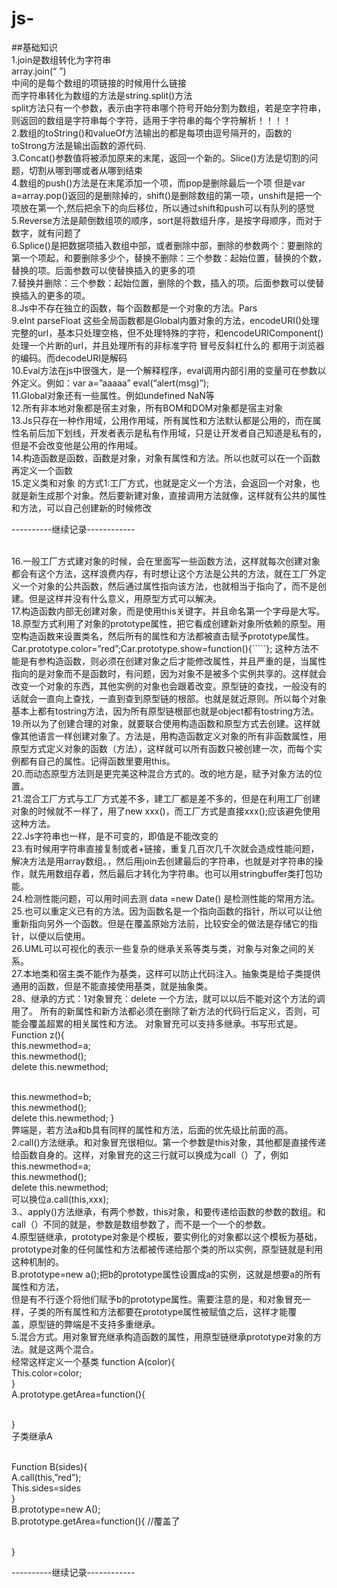 # js-
##基础知识
<br>1.join是数组转化为字符串   
  array.join(“  ”)
  <br>中间的是每个数组的项链接的时候用什么链接
 <br> 而字符串转化为数组的方法是string.split()方法                                      <br>split方法只有一个参数，表示由字符串哪个符号开始分割为数组，若是空字符串，则返回的数组是字符串每个字符，适用于字符串的每个字符解析！！！！
<br>2.数组的toString()和valueOf方法输出的都是每项由逗号隔开的，函数的toStrong方法是输出函数的源代码.
<br>3.Concat()参数值将被添加原来的末尾，返回一个新的。Slice()方法是切割的问题，切割从哪到哪或者从哪到结束
<br>4.数组的push()方法是在末尾添加一个项，而pop是删除最后一个项  但是var a=array.pop()返回的是删除掉的，shift()是删除数组的第一项，unshift是把一个项放在第一个,然后把余下的向后移位，所以通过shift和push可以有队列的感觉
<br>5.Reverse方法是颠倒数组项的顺序，sort是将数组升序，是按字母顺序，而对于数字，就有问题了
<br>6.Splice()是把数据项插入数组中部，或者删除中部，删除的参数两个：要删除的第一个项起，和要删除多少个，替换不删除：三个参数：起始位置，替换的个数，替换的项。后面参数可以使替换插入的更多的项
<br>7.替换并删除：三个参数：起始位置，删除的个数，插入的项。后面参数可以使替换插入的更多的项。
<br>8.Js中不存在独立的函数，每个函数都是一个对象的方法。Pars
<br>9.eInt   parseFloat 这些全局函数都是Global内置对象的方法，encodeURI()处理完整的url，基本只处理空格，但不处理特殊的字符，和encodeURIComponent()处理一个片断的url，并且处理所有的非标准字符 冒号反斜杠什么的   都用于浏览器的编码。而decodeURI是解码
<br>10.Eval方法在js中很强大，是一个解释程序，eval调用内部引用的变量可在参数以外定义。例如：var a=”aaaaa”  eval(“alert(msg)”);
<br>11.Global对象还有一些属性。例如undefined   NaN等
<br>12.所有非本地对象都是宿主对象，所有BOM和DOM对象都是宿主对象
<br>13.Js只存在一种作用域，公用作用域，所有属性和方法默认都是公用的，而在属性名前后加下划线，开发者表示是私有作用域，只是让开发者自己知道是私有的，但是不会改变他是公用的作用域。
<br>14.构造函数是函数，函数是对象，对象有属性和方法。所以也就可以在一个函数再定义一个函数
<br>15.定义类和对象 的方式1:工厂方式，也就是定义一个方法，会返回一个对象，也就是新生成那个对象。然后要新建对象，直接调用方法就像，这样就有公共的属性和方法，可以自己创建新的时候修改

----------继续记录------------


<br>16.一般工厂方式建对象的时候，会在里面写一些函数方法，这样就每次创建对象都会有这个方法，这样浪费内存，有时想让这个方法是公共的方法，就在工厂外定义一个对象的公共函数，然后通过属性指向该方法，也就相当于指向了，而不是创建。但是这样并没有什么意义，用原型方式可以解决。
<br>17.构造函数内部无创建对象，而是使用this关键字。并且命名第一个字母是大写。
<br>18.原型方式利用了对象的prototype属性，把它看成创建新对象所依赖的原型。用空构造函数来设置类名，然后所有的属性和方法都被直击赋予prototype属性。Car.prototype.color=”red”;Car.prototype.show=function(){`````};   这种方法不能是有参构造函数，则必须在创建对象之后才能修改属性，并且严重的是，当属性指向的是对象而不是函数时，有问题，因为对象不是被多个实例共享的。这样就会改变一个对象的东西，其他实例的对象也会跟着改变。原型链的查找，一般没有的话就会一直向上查找，一直到查到原型链的根部。也就是就近原则。所以每个对象基本上都有tostring方法，因为所有原型链根部也就是object都有tostring方法。
<br>19.所以为了创建合理的对象，就要联合使用构造函数和原型方式去创建。这样就像其他语言一样创建对象了。方法是，用构造函数定义对象的所有非函数属性，用原型方式定义对象的函数（方法），这样就可以所有函数只被创建一次，而每个实例都有自己的属性。记得函数里要用this。
<br>20.而动态原型方法则是更完美这种混合方式的。改的地方是，赋予对象方法的位置。
<br>21.混合工厂方式与工厂方式差不多，建工厂都是差不多的，但是在利用工厂创建对象的时候就不一样了，用了new xxx()，而工厂方式是直接xxx();应该避免使用这种方法。
<br>22.Js字符串也一样，是不可变的，即值是不能改变的
<br>23.有时候用字符串直接复制或者+链接，重复几百次几千次就会造成性能问题，解决方法是用array数组。，然后用join去创建最后的字符串，也就是对字符串的操作，就先用数组存着，然后最后才转化为字符串。也可以用stringbuffer类打包功能。
<br>24.检测性能问题，可以用时间去测 data =new Date()  是检测性能的常用方法。
<br>25.也可以重定义已有的方法。因为函数名是一个指向函数的指针，所以可以让他重新指向另外一个函数。但是在覆盖原始方法前，比较安全的做法是存储它的指针，以便以后使用。
<br>26.UML可以可视化的表示一些复杂的继承关系等类与类，对象与对象之间的关系。
<br>27.本地类和宿主类不能作为基类，这样可以防止代码注入。抽象类是给子类提供通用的函数，但是不能直接使用基类，就是抽象类。
<br>28、继承的方式：1对象冒充：delete  一个方法，就可以以后不能对这个方法的调用了。
所有的新属性和新方法都必须在删除了新方法的代码行后定义，否则，可能会覆盖超累的相关属性和方法。
对象冒充可以支持多继承。书写形式是。
<br>Function z(){
  <br>this.newmethod=a;
  <br>this.newmethod();
  <br>delete this.newmethod;

  <br>this.newmethod=b;
  <br>this.newmethod();
  <br>delete this.newmethod;
}
<br>弊端是，若方法a和b具有同样的属性和方法，后面的优先级比前面的高。
<br>2.call()方法继承。和对象冒充很相似。第一个参数是this对象，其他都是直接传递给函数自身的。这样，对象冒充的这三行就可以换成为call（）了，例如
<br>this.newmethod=a;
  <br>this.newmethod();
  <br>delete this.newmethod;
<br>可以换位a.call(this,xxx);
<br>3.、apply()方法继承，有两个参数，this对象，和要传递给函数的参数的数组。和call（）不同的就是，参数是数组参数了，而不是一个一个的参数。
<br>4.原型链继承，prototype对象是个模板，要实例化的对象都以这个模板为基础， <br>prototype对象的任何属性和方法都被传递给那个类的所以实例，原型链就是利用这种机制的。
<br>B.prototype=new a();把b的prototype属性设置成a的实例，这就是想要a的所有属性和方法， <br>但是有不行逐个将他们赋予b的prototype属性。需要注意的是，和对象冒充一样，子类的所有属性和方法都要在prototype属性被赋值之后，这样才能覆<br>盖，原型链的弊端是不支持多重继承。
<br>5.混合方式。用对象冒充继承构造函数的属性，用原型链继承prototype对象的方法。就是这两个混合。
<br>经常这样定义一个基类 function A(color){
                         <br> This.color=color;
<br>}
<br>A.prototype.getArea=function(){
    
<br>}
<br>子类继承A

<br>Function B(sides){
  <br>A.call(this,”red”);
 <br>This.sides=sides
<br>}
<br>B.prototype=new A();
<br>B.prototype.getArea=function(){  //覆盖了

<br>}

----------继续记录------------


